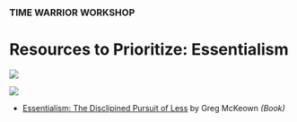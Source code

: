 ### TIME WARRIOR WORKSHOP

# Resources to Prioritize: Essentialism

<a href="https://www.amazon.com/Essentialism-Disciplined-Pursuit-Greg-McKeown-ebook/dp/B00G1J1D28/" target="_blank"><img src="http://teaching.polishedsolid.com/time-warrior/essentialism.png"></a>

<a href="http://teaching.polishedsolid.com/time-warrior/essentialism-energy.png" target="_blank"><img src="http://teaching.polishedsolid.com/time-warrior/essentialism-energy.png"></a>


* [Essentialism: The Disclipined Pursuit of Less](https://www.amazon.com/Essentialism-Disciplined-Pursuit-Greg-McKeown-ebook/dp/B00G1J1D28/) by Greg McKeown *(Book)*

